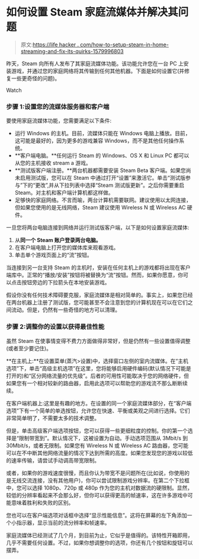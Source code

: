 # 如何设置 Steam 家庭流媒体并解决其问题

> 原文:[https://life hacker . com/how-to-setup-steam-in-home-streaming-and-fix-its-quirks-1579996803](https://lifehacker.com/how-to-setup-steam-in-home-streaming-and-fix-its-quirks-1579996803)

昨天，Steam 向所有人发布了其家庭流媒体功能。该功能允许您在一台 PC 上安装游戏，并通过您的家庭网络将其传输到任何其他机器。下面是如何设置它(并修复一些更奇怪的问题)。

Watch

### 步骤 1:设置您的流媒体服务器和客户端

要使用家庭流媒体功能，您需要满足以下条件:

*   运行 Windows 的主机。目前，流媒体只能在 Windows 电脑上播放。目前，这可能是最好的，因为更多的游戏兼容 Windows，而不是其他任何操作系统。
*   **客户端电脑。**任何运行 Steam 的 Windows、OS X 和 Linux PC 都可以从您的主机接收 stream a 游戏。
*   **测试版客户端注册。**两台机器都需要安装 Steam Beta 客户端。如果您尚未启用测试版，您可以在 Steam 中通过打开“设置”来激活它。单击“测试版参与”下的“更改”,并从下拉列表中选择“Steam 测试版更新”。之后你需要重启 Steam。对主机和客户端计算机都这样做。
*   足够快的家庭网络。不言而喻，两台计算机需要联网。建议使用以太网连接，但如果您使用的是无线网络，Steam 建议使用 Wireless N 或 Wireless AC 硬件。

一旦您将两台电脑连接到网络并运行测试版客户端，以下是如何设置家庭流媒体:

1.  从**同一个 Steam 账户登录两台电脑。**
2.  在客户端电脑上打开您的媒体库来观看游戏。
3.  单击单个游戏页面上的“流”按钮。

当连接到另一台支持 Steam 的主机时，安装在任何主机上的游戏都将出现在客户端库中。正常的“播放/安装”按钮将被替换为“流”按钮。然而，如果你愿意，你可以点击按钮旁边的下拉箭头在本地安装游戏。

假设你没有任何技术障碍要克服，家庭流媒体是相对简单的。事实上，如果您已经在两台机器上注册了测试版，您可能甚至不会注意到您的计算机现在可以在它们之间流动。但是，仍然有一些奇怪的地方可以清理。

### 步骤 2:调整你的设置以获得最佳性能

虽然 Steam 在使事情变得不费力方面做得非常好，但是仍然有一些设置值得调整(或者至少要记住)。

**在主机上:**在设置菜单(蒸汽>设置)中，选择窗口左侧的室内流媒体。在“主机选项”下，单击“高级主机选项”在这里，您将能够启用硬件编码(默认情况下可能是打开的)和“区分网络流量的优先级”。后者的可用性可能取决于您的网络硬件，但如果您有一个相对较新的路由器，启用此选项可以帮助您的游戏流不那么断断续续。

在客户端机器上:这里是有趣的地方。在设置的同一个家庭流媒体部分，在“客户端选项”下有一个简单的单选按钮，允许您在快速、平衡或美观之间进行选择。它们非常简单明了，不需要太多的技术调整。

但是，单击高级客户端选项按钮，您可以获得一些更细粒度的控制。你的第一个选择是“限制带宽到”。默认情况下，这被设置为自动。手动选项范围从 3Mbit/s 到 30Mbit/s，或者无限制。如果您有 Wireless N 或 Wireless AC 路由器，您可能可以在不中断其他网络流量的情况下达到所需的高度。如果您发现您的游戏以较低的速率传输，请尝试手动调高带宽限制。

或者，如果你的游戏速度很慢，而且你认为带宽不是问题所在(比如说，你使用的是无线交流连接，没有其他用户)，你可以尝试限制游戏分辨率。在第二个下拉框中，您可以选择 1080p、720p 或 480p 作为您的主机对数据流的硬限制。显然，较低的分辨率看起来不会那么好，但你可以获得更高的帧速率，这在许多游戏中可能意味着胜利和失败的区别。

您也可以在客户端选项对话框中选择“显示性能信息”。这将在屏幕的左下角添加一个小指示器，显示当前的流分辨率和帧速率。

家庭流媒体已经测试了几个月，到目前为止，它似乎是值得的。该特性开箱即用，几乎不需要任何设置。不过，如果你想调整你的选项，你还有几个按钮和旋钮可以摆弄。
